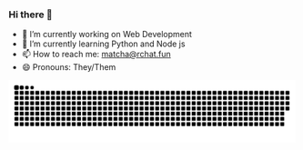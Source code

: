 ### Hi there 👋

<!--
**MatchaOnMuffins/MatchaOnMuffins** is a ✨ _special_ ✨ repository because its `README.md` (this file) appears on your GitHub profile.

Here are some ideas to get you started:
- 👯 I’m looking to collaborate on ...
- 🤔 I’m looking for help with ...
- 💬 Ask me about ...
- ⚡ Fun fact: ...
-->
- 🔭 I’m currently working on Web Development
- 🌱 I’m currently learning Python and Node js
- 📫 How to reach me: matcha@rchat.fun
- 😄 Pronouns: They/Them

<a href="https://Cheataway.com" target="_blank"><img src="https://github.com/MatchaOnMuffins/MatchaOnMuffins/blob/output/github-contribution-grid-snake.svg" alt="sneke"></a>

